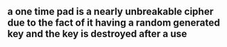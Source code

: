 <h2> a one time pad is a nearly unbreakable cipher due to the fact of it having a random generated key and the key is destroyed after a use</h2>

